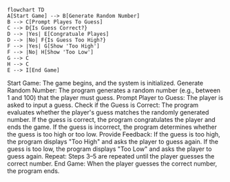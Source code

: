 ```mermaid
flowchart TD
A[Start Game] --> B[Generate Random Number]
B --> C[Prompt Playes To Guess]
C --> D{Is Guess Correct?}
D --> |Yes| E[Congratuale Playes]
D --> |No| F{Is Guess Too High?}
F --> |Yes| G[Show 'Too High']
F --> |No| H[Show 'Too Low']
G --> C
H --> C
E --> I[End Game]
```


Start Game: The game begins, and the system is initialized.
Generate Random Number: The program generates a random number (e.g., between 1 and 100) that the player must guess.
Prompt Player to Guess: The player is asked to input a guess.
Check if the Guess is Correct: The program evaluates whether the player's guess matches the randomly generated number.
If the guess is correct, the program congratulates the player and ends the game.
If the guess is incorrect, the program determines whether the guess is too high or too low.
Provide Feedback:
If the guess is too high, the program displays "Too High" and asks the player to guess again.
If the guess is too low, the program displays "Too Low" and asks the player to guess again.
Repeat: Steps 3–5 are repeated until the player guesses the correct number.
End Game: When the player guesses the correct number, the program ends.
